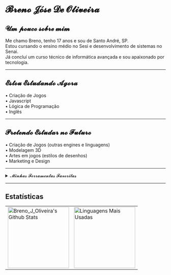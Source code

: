 # 𝓑𝓻𝓮𝓷𝓸 𝓙𝓸́𝓼𝓮 𝓓𝓮 𝓞𝓵𝓲𝓿𝓮𝓲𝓻𝓪

## 𝓤𝓶 𝓹𝓸𝓾𝓬𝓸 𝓼𝓸𝓫𝓻𝓮 𝓶𝓲𝓶

Me chamo Breno, tenho 17 anos e sou de Santo André, SP.  
Estou cursando o ensino médio no Sesi e desenvolvimento de sistemas no Senai.  
Já concluí um curso técnico de informática avançada e sou apaixonado por tecnologia.

---

## 𝓔𝓼𝓽𝓸𝓾 𝓔𝓼𝓽𝓾𝓭𝓪𝓷𝓭𝓸 𝓐𝓰𝓸𝓻𝓪

• Criação de Jogos  
• Javascript  
• Lógica de Programação  
• Inglês  

---

## 𝓟𝓻𝓮𝓽𝓮𝓷𝓭𝓸 𝓔𝓼𝓽𝓾𝓭𝓪𝓻 𝓷𝓸 𝓕𝓾𝓽𝓾𝓻𝓸

• Criação de Jogos (outras engines e linguagens)  
• Modelagem 3D  
• Artes em jogos (estilos de desenhos)  
• Marketing e Design  

---

<details> 
  <summary>𝓜𝓲𝓷𝓱𝓪𝓼 𝓕𝓮𝓻𝓻𝓪𝓶𝓮𝓷𝓽𝓪𝓼 𝓕𝓪𝓿𝓸𝓻𝓲𝓽𝓪𝓼</summary>

### Linguagens

<a href="#"><img alt="Bash" src="https://img.shields.io/badge/Bash-121011?style=flat&logo=gnu-bash&logoColor=white"></a>
<a href="#"><img alt="C" src="https://img.shields.io/badge/C-03599C?style=flat&logo=c&logoColor=white"></a>
<a href="#"><img alt="C++" src="https://img.shields.io/badge/C++-00599C?style=flat&logo=c%2B%2B&logoColor=white"></a>
<a href="#"><img alt="C#" src="https://img.shields.io/badge/C%23-68217A?style=flat&logo=c-sharp&logoColor=white"></a>
<a href="#"><img alt="CSS" src="https://img.shields.io/badge/CSS-1572B6?style=flat&logo=css3&logoColor=white"></a>
<a href="#"><img alt="HTML" src="https://img.shields.io/badge/HTML-E34F26?style=flat&logo=html5&logoColor=white"></a>
<a href="#"><img alt="Java" src="https://img.shields.io/badge/Java-007396?style=flat&logo=java&logoColor=white"></a>
<a href="#"><img alt="JavaScript" src="https://img.shields.io/badge/JavaScript-F7DF1E?style=flat&logo=javascript&logoColor=black"></a>
<a href="#"><img alt="PHP" src="https://img.shields.io/badge/PHP-777BB4?style=flat&logo=php&logoColor=white"></a>
<a href="#"><img alt="Python" src="https://img.shields.io/badge/Python-3776AB?style=flat&logo=python&logoColor=white"></a>

### Bibliotecas

<a href="#"><img alt="Arduino" src="https://img.shields.io/badge/Arduino-00979D?style=flat&logo=arduino&logoColor=white"></a>
<a href="#"><img alt="Discord.py" src="https://img.shields.io/badge/Discord.py-7289DA?style=flat&logo=discord&logoColor=white"></a>
<a href="#"><img alt="GitHub Actions" src="https://img.shields.io/badge/GitHub_Actions-2088FF?style=flat&logo=github-actions&logoColor=white"></a>
<a href="#"><img alt="Nextcord" src="https://img.shields.io/badge/Nextcord-7289DA?style=flat&logo=discord&logoColor=white"></a>
<a href="#"><img alt="NumPy" src="https://img.shields.io/badge/NumPy-013243?style=flat&logo=numpy&logoColor=white"></a>
<a href="#"><img alt="PHPUnit" src="https://img.shields.io/badge/PHPUnit-366488?style=flat&logo=php&logoColor=white"></a>
<a href="#"><img alt="Wordpress" src="https://img.shields.io/badge/WordPress-21759B?style=flat&logo=wordpress&logoColor=white"></a>

### Softwares

<a href="#"><img alt="Adobe" src="https://img.shields.io/badge/Adobe-FF0000?style=flat&logo=adobe&logoColor=white"></a>
<a href="#"><img alt="Android" src="https://img.shields.io/badge/Android-3DDC84?style=flat&logo=android&logoColor=white"></a>
<a href="#"><img alt="Arch Linux" src="https://img.shields.io/badge/Arch_Linux-1793D1?style=flat&logo=arch-linux&logoColor=white"></a>
<a href="#"><img alt="Audacity" src="https://img.shields.io/badge/Audacity-0000CC?style=flat&logo=audacity&logoColor=white"></a>
<a href="#"><img alt="Dark Reader" src="https://img.shields.io/badge/Dark_Reader-141E24?style=flat&logo=dark-reader&logoColor=white"></a>
<a href="#"><img alt="Discord" src="https://img.shields.io/badge/Discord-5865F2?style=flat&logo=discord&logoColor=white"></a>
<a href="#"><img alt="Git" src="https://img.shields.io/badge/Git-F05033?style=flat&logo=git&logoColor=white"></a>
<a href="#"><img alt="GitHub Desktop" src="https://img.shields.io/badge/GitHub_Desktop-8034A9?style=flat&logo=github&logoColor=white"></a>
<a href="#"><img alt="OBS Studio" src="https://img.shields.io/badge/OBS_Studio-302E31?style=flat&logo=obs-studio&logoColor=white"></a>
<a href="#"><img alt="Visual Studio Code" src="https://img.shields.io/badge/Visual_Studio_Code-0078D7?style=flat&logo=visual-studio-code&logoColor=white"></a>

</details>

---

## Estatísticas

<table>
  <tr>
    <td>
      <a href="https://github.com/anuraghazra/github-readme-stats">
        <img alt="Breno_J_Oliveira's Github Stats"
             src="https://github-readme-stats.vercel.app/api?username=Breno-J-Oliveira&show_icons=true&theme=tokyonight&include_all_commits=true&locale=pt-br"
             height="192px"/>
      </a>
    </td>
    <td>
      <a href="https://github.com/anuraghazra/github-readme-stats">
        <img alt="Linguagens Mais Usadas"
             src="https://github-readme-stats.vercel.app/api/top-langs/?username=Breno-J-Oliveira&layout=compact&theme=tokyonight&langs_count=8"
             height="192px"/>
      </a>
    </td>
  </tr>
</table>
